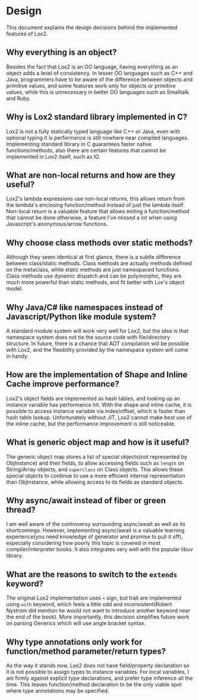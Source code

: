 # Design
This document explains the design decisions behind the implemented features of Lox2. 

## Why everything is an object? 
Besides the fact that Lox2 is an OO language, having everything as an object adds a level of consistency. In lesser OO languages such as C++ and Java, programmers have to be aware of the difference between objects and primitive values, and some features work only for objects or primitive values, while this is unnecessary in better OO languages such as Smalltalk and Ruby.

## Why is Lox2 standard library implemented in C? 
Lox2 is not a fully statically typed language like C++ or Java, even with optional typing it is performance is still nowhere near compiled languages. Implementing standard library in C guarantees faster native functions/methods, also there are certain features that cannot be implemented in Lox2 itself, such as IO. 

## What are non-local returns and how are they useful? 
Lox2's lambda expressions use non-local returns, this allows return from the lambda's enclosing function/method instead of just the lambda itself. Non-local return is a valuable feature that allows exiting a function/method that cannot be done otherwise, a feature I've missed a lot when using Javascript's anonymous/arrow functions.

## Why choose class methods over static methods?
Although they seem identical at first glance, there is a subtle difference between class/static methods. Class methods are actually methods defined on the metaclass, while static methods are just namespaced functions. Class methods use dynamic dispatch and can be polymorphic, they are much more powerful than static methods, and fit better with Lox's object model.

## Why Java/C# like namespaces instead of Javascript/Python like module system? 
A standard module system will work very well for Lox2, but the idea is that namespace system does not tie the source code with file/directory structure. In future, there is a chance that AOT compilation will be possible with Lox2, and the flexibility provided by the namespace system will come in handy.

## How are the implementation of Shape and Inline Cache improve performance?
Lox2's object fields are implemented as hash tables, and looking up an instance variable has performance hit. With the shape and inline cache, it is possible to access instance variable via index/offset, which is faster than hash table lookup. Unfortunately without JIT, Lox2 cannot make best use of the inline cache, but the performance improvement is still noticeable.

## What is generic object map and how is it useful?
The generic object map stores a list of special objects(not represented by ObjInstance) and their fields, to allow accessing fields such as `length` on String/Array objects, and `superclass` on Class objects. This allows these special objects to continue to use a more efficient internal representation than ObjInstance, while allowing access to its fields as standard objects.

## Why async/await instead of fiber or green thread?
I am well aware of the controversy surrounding async/await as well as its shortcomings. However, implementing async/await is a valuable learning experience(you need knowledge of generator and promise to pull it off), especially considering how poorly this topic is covered in most compiler/interpreter books. It also integrates very well with the popular libuv library. 

## What are the reasons to switch to the `extends` keyword?
The original Lox2 implementation uses `<` sign, but trait are implemented using `with` keyword, which feels a little odd and inconsistent(Robert Nystrom did mention he would not want to introduce another keyword near the end of the book). More importantly, this decision simplifies future work on parsing Generics which will use angle bracket syntax.

## Why type annotations only work for function/method parameter/return types?
As the way it stands now, Lox2 does not have field/property declaration so it is not possible to assign types to instance variables. For local variables, I am firmly against explicit type declarations, and prefer type inference all the time. This leaves function/method declaration to be the only viable spot where type annotations may be specified.